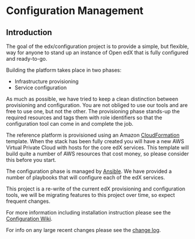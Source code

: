 # Configuration Management

## Introduction

The goal of the edx/configuration project is to provide a simple, but
flexible, way for anyone to stand up an instance of Open edX that is
fully configured and ready-to-go.

Building the platform takes place in two phases:

* Infrastructure provisioning
* Service configuration

As much as possible, we have tried to keep a clean distinction between
provisioning and configuration.  You are not obliged to use our tools
and are free to use one, but not the other.  The provisioning phase
stands-up the required resources and tags them with role identifiers
so that the configuration tool can come in and complete the job.

The reference platform is provisioned using an Amazon
[CloudFormation](http://aws.amazon.com/cloudformation/) template.
When the stack has been fully created you will have a new AWS Virtual
Private Cloud with hosts for the core edX services.  This template
will build quite a number of AWS resources that cost money, so please
consider this before you start.

The configuration phase is managed by [Ansible](http://ansible.com/).
We have provided a number of playbooks that will configure each of
the edX services.

This project is a re-write of the current edX provisioning and
configuration tools, we will be migrating features to this project
over time, so expect frequent changes.


For more information including installation instruction please see the [Configuration Wiki](https://github.com/edx/configuration/wiki).

For info on any large recent changes please see the [change log](https://github.com/edx/configuration/blob/master/CHANGELOG.md).
